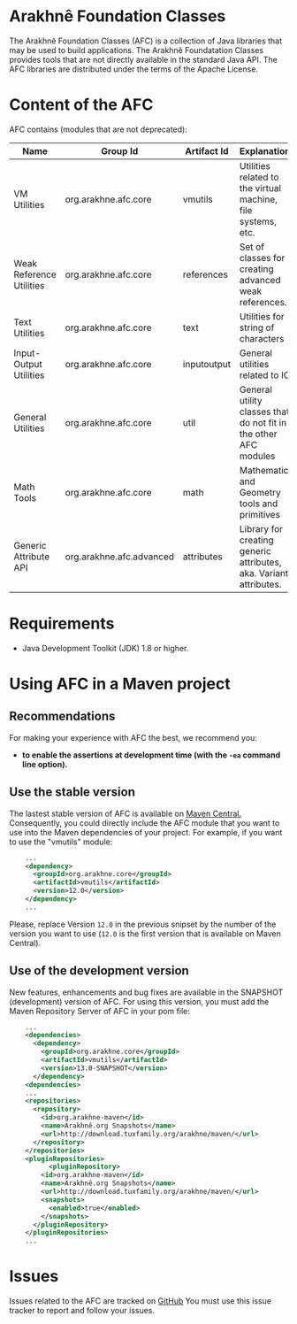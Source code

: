 # Arakhnê Foundation Classes

The Arakhnê Foundation Classes (AFC) is a collection of Java libraries that may be used to build applications. The Arakhnê Foundatation Classes provides tools that are not directly available in the standard Java API. The AFC libraries are distributed under the terms of the Apache License.

# Content of the AFC

AFC contains (modules that are not deprecated):


Name | Group Id | Artifact Id | Explanation
-----|----------|-------------|------------
VM Utilities | org.arakhne.afc.core | vmutils | Utilities related to the virtual machine, file systems, etc.
Weak Reference Utilities | org.arakhne.afc.core | references | Set of classes for creating advanced weak references.
Text Utilities | org.arakhne.afc.core | text | Utilities for string of characters
Input-Output Utilities | org.arakhne.afc.core | inputoutput | General utilities related to IO
General Utilities | org.arakhne.afc.core | util | General utility classes that do not fit in the other AFC modules
Math Tools | org.arakhne.afc.core | math | Mathematic and Geometry tools and primitives
Generic Attribute API | org.arakhne.afc.advanced | attributes | Library for creating generic attributes, aka. Variant attributes.


# Requirements

* Java Development Toolkit (JDK) 1.8 or higher.

# Using AFC in a Maven project

## Recommendations

For making your experience with AFC the best, we recommend you:
* **to enable the assertions at development time (with the `-ea` command line option).**

## Use the stable version

The lastest stable version of AFC is available on [Maven Central.](http://search.maven.org/)
Consequently, you could directly include the AFC module that you want to use into the Maven dependencies of your project.
For example, if you want to use the "vmutils" module:

```xml
	...
	<dependency>
	  <groupId>org.arakhne.core</groupId>
	  <artifactId>vmutils</artifactId>
	  <version>12.0</version>
	</dependency>
	...
```

Please, replace Version `12.0` in the previous snipset by the number of the version you want to use (`12.0` is the first version that is available on Maven Central).

## Use of the development version

New features, enhancements and bug fixes are available in the SNAPSHOT (development) version of AFC.
For using this version, you must add the Maven Repository Server of AFC in your pom file:

```xml
	...
	<dependencies>
	  <dependency>
	    <groupId>org.arakhne.core</groupId>
	    <artifactId>vmutils</artifactId>
	    <version>13.0-SNAPSHOT</version>
	  </dependency>
	<dependencies>
	...
	<repositories>
	  <repository>
	    <id>org.arakhne-maven</id>
	    <name>Arakhnê.org Snapshots</name>
	    <url>http://download.tuxfamily.org/arakhne/maven/</url>
	  </repository>
	</repositories>
	<pluginRepositories>
    	  <pluginRepository>
	    <id>org.arakhne-maven</id>
	    <name>Arakhnê.org Snapshots</name>
	    <url>http://download.tuxfamily.org/arakhne/maven/</url>
	    <snapshots>
	      <enabled>true</enabled>
	    </snapshots>
	  </pluginRepository>
	</pluginRepositories>
	...
```

# Issues

Issues related to the AFC are tracked on [GitHub](https://github.com/gallandarakhneorg/afc/issues)
You must use this issue tracker to report and follow your issues.
